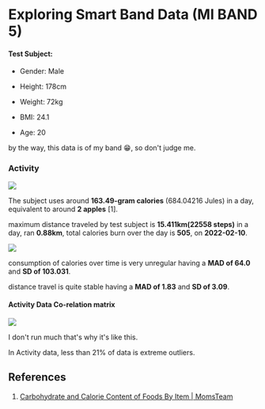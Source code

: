 # Exploring Smart Band Data (MI BAND 5)

#### Test Subject:

- Gender: Male

- Height: 178cm

- Weight: 72kg

- BMI: 24.1

- Age: 20

by the way, this data is of my band 😁, so don't judge me.

### Activity

![](C:\Users\shubham\Desktop\MI_band\plots\time_vs_distance_and_calorie.png)

The subject uses around **163.49-gram calories** (684.04216 Jules) in a day, equivalent to around **2 apples** [1].

maximum distance traveled by test subject is **15.411km(22558 steps)** in a day, ran **0.88km**, total calories burn over the day is **505**, on **2022-02-10**.

![](C:\Users\shubham\Desktop\MI_band\plots\date_vs_calories.png)

consumption of calories over time is very unregular having a **MAD of 64.0** and **SD of 103.031**.

distance travel is quite stable having a **MAD of 1.83** and **SD of 3.09**.

#### Activity Data Co-relation matrix

![](C:\Users\shubham\Desktop\MI_band\plots\corr.png)

I don't run much that's why it's like this.

In Activity data, less than 21% of data is extreme outliers.

## References

1. [Carbohydrate and Calorie Content of Foods By Item | MomsTeam](https://www.momsteam.com/nutrition/sports-nutrition-basics/nutritional-needs-guidelines/carbohydrate-and-calorie-content-of-foods)
